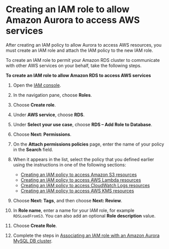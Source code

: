 # Creating an IAM role to allow Amazon Aurora to access AWS services<a name="AuroraMySQL.Integrating.Authorizing.IAM.CreateRole"></a>

After creating an IAM policy to allow Aurora to access AWS resources, you must create an IAM role and attach the IAM policy to the new IAM role\.

To create an IAM role to permit your Amazon RDS cluster to communicate with other AWS services on your behalf, take the following steps\.<a name="Create.IAMRole.AWSServices"></a>

**To create an IAM role to allow Amazon RDS to access AWS services**

1. Open the [IAM console](https://console.aws.amazon.com/iam/home?#home)\.

1. In the navigation pane, choose **Roles**\.

1. Choose **Create role**\.

1. Under **AWS service**, choose **RDS**\.

1. Under **Select your use case**, choose **RDS – Add Role to Database**\.

1. Choose **Next: Permissions**\.

1. On the **Attach permissions policies** page, enter the name of your policy in the **Search** field\.

1. When it appears in the list, select the policy that you defined earlier using the instructions in one of the following sections:
   + [Creating an IAM policy to access Amazon S3 resources](AuroraMySQL.Integrating.Authorizing.IAM.S3CreatePolicy.md)
   + [Creating an IAM policy to access AWS Lambda resources](AuroraMySQL.Integrating.Authorizing.IAM.LambdaCreatePolicy.md)
   + [Creating an IAM policy to access CloudWatch Logs resources](AuroraMySQL.Integrating.Authorizing.IAM.CWCreatePolicy.md)
   + [Creating an IAM policy to access AWS KMS resources](AuroraMySQL.Integrating.Authorizing.IAM.KMSCreatePolicy.md)

1. Choose **Next: Tags**, and then choose **Next: Review**\.

1. In **Role name**, enter a name for your IAM role, for example `RDSLoadFromS3`\. You can also add an optional **Role description** value\.

1. Choose **Create Role**\.

1. Complete the steps in [Associating an IAM role with an Amazon Aurora MySQL DB cluster](AuroraMySQL.Integrating.Authorizing.IAM.AddRoleToDBCluster.md)\.